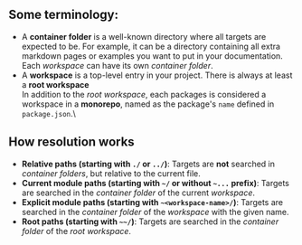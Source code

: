 ## Some terminology:

* A **container folder** is a well-known directory where all targets are expected to be. For example, it can be a directory containing all extra markdown pages or examples you want to put in your documentation. Each *workspace* can have its own *container folder*.
* A **workspace** is a top-level entry in your project. There is always at least a **root workspace**\
  In addition to the *root workspace*, each packages is considered a workspace in a **monorepo**, named as the package's `name` defined in `package.json`.\

## How resolution works

* **Relative paths (starting with `./` or `../`)**: Targets are **not** searched in *container folders*, but relative to the current file.
* **Current module paths (starting with `~/` or without `~...` prefix)**: Targets are searched in the *container folder* of the current *workspace*.
* **Explicit module paths (starting with `~<workspace-name>/`)**: Targets are searched in the *container folder* of the *workspace* with the given name.
* **Root paths (starting with `~~/`)**: Targets are searched in the *container folder* of the *root workspace*.